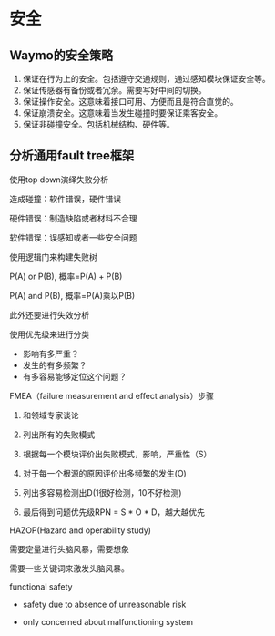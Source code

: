 # 安全

## Waymo的安全策略

1. 保证在行为上的安全。包括遵守交通规则，通过感知模块保证安全等。
2. 保证传感器有备份或者冗余。需要写好中间的切换。
3. 保证操作安全。这意味着接口可用、方便而且是符合直觉的。
4. 保证崩溃安全。这意味着当发生碰撞时要保证乘客安全。
5. 保证非碰撞安全。包括机械结构、硬件等。

## 分析通用fault tree框架

使用top down演绎失败分析

造成碰撞：软件错误，硬件错误

硬件错误：制造缺陷或者材料不合理

软件错误：误感知或者一些安全问题

使用逻辑门来构建失败树

P(A) or P(B), 概率=P(A) + P(B)

P(A) and P(B), 概率=P(A)乘以P(B)



此外还要进行失效分析

使用优先级来进行分类

* 影响有多严重？
* 发生的有多频繁？
* 有多容易能够定位这个问题？

FMEA（failure measurement and effect analysis）步骤

1. 和领域专家谈论
2. 列出所有的失败模式
3. 根据每一个模块评价出失败模式，影响，严重性（S）

4. 对于每一个根源的原因评价出多频繁的发生(O)
5. 列出多容易检测出D(1很好检测，10不好检测)
6. 最后得到问题优先级RPN = S * O * D，越大越优先

HAZOP(Hazard and operability study)

需要定量进行头脑风暴，需要想象

需要一些关键词来激发头脑风暴。

functional safety

* safety due to absence of unreasonable risk

* only concerned about malfunctioning system





